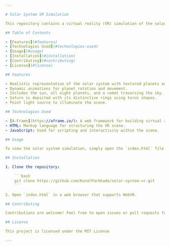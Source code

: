 ```yaml
---

# Solar System VR Simulation

This repository contains a virtual reality (VR) simulation of the solar system built using the A-Frame framework. Explore the planets and celestial bodies of our solar system in an immersive 3D experience.

## Table of Contents

- [Features](#features)
- [Technologies Used](#technologies-used)
- [Usage](#usage)
- [Installation](#installation)
- [Contributing](#contributing)
- [License](#license)

## Features

- Realistic representation of the solar system with textured planets and space background.
- Dynamic animations for planet rotation and movement.
- Includes the sun, all eight planets, and a comet traversing the sky.
- Saturn is depicted with its distinctive rings using torus shapes.
- Point light source to illuminate the scene.

## Technologies Used

- [A-Frame](https://aframe.io/): A web framework for building virtual reality experiences.
- HTML: Markup language for structuring the VR scene.
- JavaScript: Used for scripting and interactivity within the scene.

## Usage

To view the solar system simulation, simply open the `index.html` file in a web browser that supports WebVR or visit the hosted version (if available).

## Installation

1. Clone the repository:

    ```bash
    git clone https://github.com/KunalParkhade/solar-system-vr.git
    ```

2. Open `index.html` in a web browser that supports WebVR.

## Contributing

Contributions are welcome! Feel free to open issues or pull requests for any improvements or fixes.

## License

This project is licensed under the MIT License

---
```

